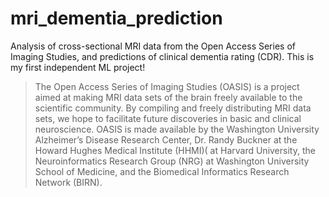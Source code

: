 # mri_dementia_prediction

Analysis of cross-sectional MRI data from the Open Access Series of Imaging Studies, and predictions of clinical dementia rating (CDR). This is my first independent ML project!


> The Open Access Series of Imaging Studies (OASIS) is a project aimed at making MRI data sets of the brain freely available to the scientific community. By compiling and freely distributing MRI data sets, we hope to facilitate future discoveries in basic and clinical neuroscience. OASIS is made available by the Washington University Alzheimer’s Disease Research Center, Dr. Randy Buckner at the Howard Hughes Medical Institute (HHMI)( at Harvard University, the Neuroinformatics Research Group (NRG) at Washington University School of Medicine, and the Biomedical Informatics Research Network (BIRN).
